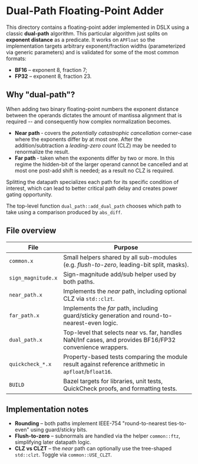 # Dual-Path Floating-Point Adder

This directory contains a floating-point adder implemented in DSLX using a
classic **dual-path** algorithm. This particular algorithm just splits on
**exponent distance** as a predicate. It works on `APFloat` so the
implementation targets arbitrary exponent/fraction widths (parameterized via
generic parameters) and is validated for some of the most common formats:

- **BF16** – exponent 8, fraction 7;
- **FP32** – exponent 8, fraction 23.

## Why "dual-path"?

When adding two binary floating-point numbers the exponent distance between the
operands dictates the amount of mantissa alignment that is required -- and
consequently how complex normalization becomes.

- **Near path** ‑ covers the *potentially catastrophic cancellation* corner-case
  where the exponents differ by at most one. After the addition/subtraction a
  *leading-zero count* (CLZ) may be needed to renormalize the result.
- **Far path** ‑ taken when the exponents differ by two or more. In this regime
  the hidden-bit of the larger operand cannot be cancelled and at most one
  post-add shift is needed; as a result no CLZ is required.

Splitting the datapath specializes each path for its specific condition of
interest, which can lead to better critical path delay and creates power gating
opportunity.

The top-level function `dual_path::add_dual_path` chooses which path to take
using a comparison produced by `abs_diff`.

## File overview

| File               | Purpose                                                                                                  |
| ------------------ | -------------------------------------------------------------------------------------------------------- |
| `common.x`         | Small helpers shared by all sub-modules (e.g. *flush-to-zero*, leading-bit split, masks).                |
| `sign_magnitude.x` | Sign-magnitude add/sub helper used by both paths.                                                        |
| `near_path.x`      | Implements the *near* path, including optional CLZ via `std::clzt`.                                      |
| `far_path.x`       | Implements the *far* path, including guard/sticky generation and round-to-nearest-even logic.            |
| `dual_path.x`      | Top-level that selects near vs. far, handles NaN/Inf cases, and provides BF16/FP32 convenience wrappers. |
| `quickcheck_*.x`   | Property-based tests comparing the module result against reference arithmetic in `apfloat`/`bfloat16`.   |
| `BUILD`            | Bazel targets for libraries, unit tests, QuickCheck proofs, and formatting tests.                        |

## Implementation notes

- **Rounding** – both paths implement IEEE-754 "round-to-nearest ties-to-even"
  using guard/sticky bits.
- **Flush-to-zero** – subnormals are handled via the helper `common::ftz`,
  simplifying later datapath logic.
- **CLZ vs CLZT** – the *near* path can optionally use the tree-shaped
  `std::clzt`. Toggle via `common::USE_CLZT`.
